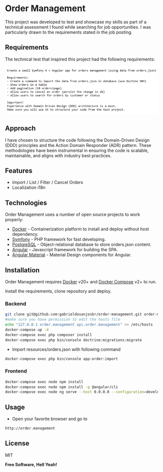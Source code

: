 # Order Management

This project was developed to test and showcase my skills as part of a technical assessment I found while searching for job opportunities. I was particularly drawn to the requirements stated in the job posting.


## Requirements

The technical test that inspired this project had the following requirements:

![plot](./requirements.png)

## Approach

I have chosen to structure the code following the Domain-Driven Design (DDD) principles and the Action Domain Responder (ADR) pattern. These methodologies have been instrumental in ensuring the code is scalable, maintainable, and aligns with industry best practices.


## Features

- Import / List / Filter / Cancel Orders
- Localization i18n

## Technologies

Order Management uses a number of open source projects to work properly:

- [Docker] - Containerization platform to install and deploy without host dependency.
- [Symfony] - PHP framework for fast developing.
- [PostgreSQL] - Object-relational database to store orders.json content.
- [Angular] - Javascript framework for building the SPA.
- [Angular Material] - Material Design components for Angular.

## Installation

Order Management requires [Docker] v20+ and [Docker Compose] v2+ to run.

Install the requirements, clone repository and deploy.

### Backend
```sh
git clone git@github.com:gabrieldosanjosbr/order-management.git order-management && cd order-management
#make sure you have permission to edit the hosts file
echo "127.0.0.1 order.management api.order.management" >> /etc/hosts
docker-compose up -d
docker-compose exec php composer install
docker-compose exec php bin/console doctrine:migrations:migrate
```

- Import resources/orders.json with following command

```sh
docker-compose exec php bin/console app:order:import
```

### Frontend
```sh
docker-compose exec node npm install
docker-compose exec node npm install -g @angular/cli
docker-compose exec node ng serve --host 0.0.0.0 --configuration=development #to change locale use --configuration=ptBR
```

## Usage
- Open your favorite browser and go to

```sh
http://order.management
```


## License

MIT

**Free Software, Hell Yeah!**

[Docker]: <https://www.docker.com/>
[Symfony]: <https://symfony.com/>
[Angular]: <https://angular.io/>
[Angular Material]: <https://material.angular.io/>
[PostgreSQL]: <https://www.postgresql.org/>
[Docker Compose]: <https://docs.docker.com/compose/>

